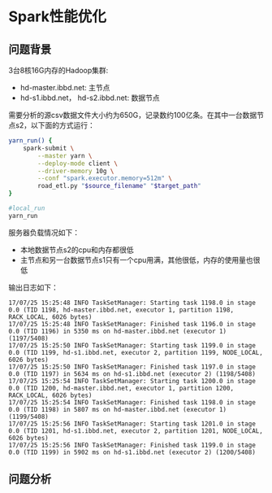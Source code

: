 # Spark性能优化

## 问题背景

3台8核16G内存的Hadoop集群:

- hd-master.ibbd.net: 主节点
- hd-s1.ibbd.net， hd-s2.ibbd.net: 数据节点

需要分析的源csv数据文件大小约为650G，记录数约100亿条。在其中一台数据节点s2，以下面的方式运行：

```sh
yarn_run() {
    spark-submit \
        --master yarn \
        --deploy-mode client \
        --driver-memory 10g \
        --conf "spark.executor.memory=512m" \
        road_etl.py "$source_filename" "$target_path"
}

#local_run
yarn_run
```

服务器负载情况如下：

- 本地数据节点s2的cpu和内存都很低
- 主节点和另一台数据节点s1只有一个cpu用满，其他很低，内存的使用量也很低

输出日志如下：

```
17/07/25 15:25:48 INFO TaskSetManager: Starting task 1198.0 in stage 0.0 (TID 1198, hd-master.ibbd.net, executor 1, partition 1198, RACK_LOCAL, 6026 bytes)
17/07/25 15:25:48 INFO TaskSetManager: Finished task 1196.0 in stage 0.0 (TID 1196) in 5350 ms on hd-master.ibbd.net (executor 1) (1197/5408)
17/07/25 15:25:50 INFO TaskSetManager: Starting task 1199.0 in stage 0.0 (TID 1199, hd-s1.ibbd.net, executor 2, partition 1199, NODE_LOCAL, 6026 bytes)
17/07/25 15:25:50 INFO TaskSetManager: Finished task 1197.0 in stage 0.0 (TID 1197) in 5634 ms on hd-s1.ibbd.net (executor 2) (1198/5408)
17/07/25 15:25:54 INFO TaskSetManager: Starting task 1200.0 in stage 0.0 (TID 1200, hd-master.ibbd.net, executor 1, partition 1200, RACK_LOCAL, 6026 bytes)
17/07/25 15:25:54 INFO TaskSetManager: Finished task 1198.0 in stage 0.0 (TID 1198) in 5807 ms on hd-master.ibbd.net (executor 1) (1199/5408)
17/07/25 15:25:56 INFO TaskSetManager: Starting task 1201.0 in stage 0.0 (TID 1201, hd-s1.ibbd.net, executor 2, partition 1201, NODE_LOCAL, 6026 bytes)
17/07/25 15:25:56 INFO TaskSetManager: Finished task 1199.0 in stage 0.0 (TID 1199) in 5902 ms on hd-s1.ibbd.net (executor 2) (1200/5408)
```

## 问题分析





